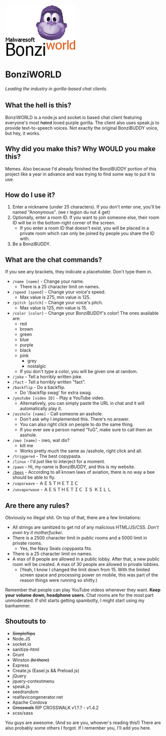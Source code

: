 [logo]: ./img/readme/logo.png
![BonziWORLD logo. I may have taken "inspiration" from WinXP.][logo]

# BonziWORLD

###### Leading the industry in gorilla-based chat clients.

## What the hell is this?

BonziWORLD is a node.js and socket.io based chat client featuring everyone's most ~~hated~~ loved purple gorilla. The client also uses speak.js to provide text-to-speech voices. Not exactly the original BonziBUDDY voice, but hey, it works.

## Why did you make this? Why WOULD you make this?

Memes. Also because I'd already finished the BonziBUDDY portion of this project like a year in advance and was trying to find some way to put it to use.

## How do I use it?

1. Enter a nickname (under 25 characters). If you don't enter one, you'll be named "Anonymous". (we r legion du nut 4 get)
2. Optionally, enter a room ID. If you want to join someone else, their room ID will be in the bottom-right corner of the screen.
	* If you enter a room ID that doesn't exist, you will be placed in a private room which can only be joined by people you share the ID with.
3. Be a BonziBUDDY.

## What are the chat commands?

If you see any brackets, they indicate a placeholder. Don't type them in.

* `/name [name]` - Change your name.
	* There is a 25 character limit on names.
* `/speed [speed]` - Change your voice's speed.
	* Max value is 275, min value is 125.
* `/pitch [pitch]` - Change your voice's pitch.
	* Max value is 125, min value is 15.
* `/color [color]` - Change your BonziBUDDY's color! The ones available are:
	* red
	* brown
	* green
	* blue
	* purple
	* black
	* pink
        * grey
        * nostalgic
	* If you don't type a color, you will be given one at random.
* `/joke` - Tell a horribly written joke.
* `/fact` - Tell a horribly written "fact".
* `/backflip` - Do a backflip.
	* Do '/backflip swag' for extra swag.
* `/youtube [video ID]` - Play a YouTube video.
	* Alternatively, you can simply paste the URL in chat and it will automatically play it.
* `/asshole [name]` - Call someone an asshole.
	* Don't ask why I implemented this. There's no answer.
	* You can also right click on people to do the same thing.
	* If you ever see a person named "fuG", make sure to call them an asshole.
* `/owo [name]` - owo, wat dis?
	* kill me
	* Works pretty much the same as /asshole, right click and all.
* `/triggered` - The best copypasta.
* `/linux` - I'd just like to interject for a moment.
* `/pawn` - Hi, my name is BonziBUDDY, and this is my website.
* [`/bees`](http://bees.bonziworld.com/) - According to all known laws of aviation, there is no way a bee should be able to fly.
* `/vaporwave` - ＡＥＳＴＨＥＴＩＣ
* `/unvaporwave` - ＡＥＳＴＨＥＴＩＣ ＩＳ ＫＩＬＬ

## Are there any rules?

Obviously no illegal shit. On top of that, there are a few limitations:

* All strings are sanitized to get rid of any malicious HTML/JS/CSS. _Don't even try it motherfucker._
* There is a 2500 character limit in public rooms and a 5000 limit in private rooms.
	* Yes, the Navy Seals copypasta fits.
* There is a 25 character limit on names.
* A max of 8 people are allowed in a public lobby. After that, a new public room will be created. A max of 30 people are allowed in private lobbies.
	* (Yeah, I know I changed the limit down from 15. With the limited screen space and processing power on mobile, this was part of the reason things were running so shitty.)

Remember that people can play YouTube videos whenever they want. **Keep your volume down, headphone users.** Chat rooms are for the most part unmoderated. If shit starts getting spambotty, I might start using my banhammer.

## Shoutouts to

* ~~Simpleflips~~
* Node.JS
* socket.io
* sanitize-html
* Grunt
* Winston ~~(hi there)~~
* Express
* Create.js (Easel.js && Preload.js)
* jQuery
* jquery-contextmenu
* speak.js
* seedrandom
* realfavicongenerator.net
* Apache Cordova
* ~~Crosswalk~~ RIP CROSSWALK v1.?.? - v1.4.2
* scss/sass

You guys are awesome. (And so are you, whoever's reading this!) There are also probably some others I forgot. If I remember you, I'll add you here.
